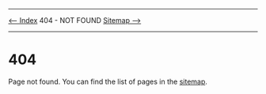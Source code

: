 <!DOCTYPE html>
<html>
<head>
<meta name="description" content="404 error" />
<meta name="keywords" content="404,error,page,not,found" />
<meta name="author" content="Mika Suomalainen" />
<meta charset="UTF-8" />
<link rel="canonical" href="http://mkaysi.github.com/404.html">
<title>404: Page not found</title>
<link rel="stylesheet" type="text/css" href="https://raw.github.com/Mkaysi/mkaysi.github.com/master/tyyli.css" />
</head>
<body>
<hr/>
<text align=left><a href="index.html"><-- Index</a></text align>
<text align=center>404 - NOT FOUND</text align>
<text align=left><a href="sitemap/sitemap.html">Sitemap --></a></text align>
<hr/>

# 404

Page not found. You can find the list of pages in the [sitemap].

[sitemap]:sitemap/sitemap.html

</body>
</html>
